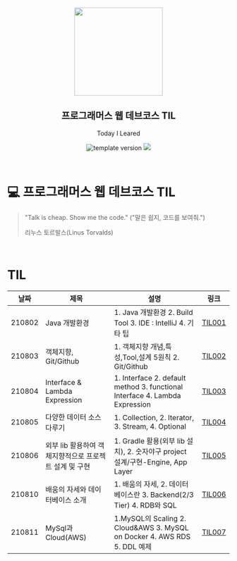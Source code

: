 <br/>
<p align="middle" >
  <img width="200px;" src="./src/images/prgms-logo.png"/>
</p>
<h2 align="middle">프로그래머스 웹 데브코스 TIL</h2>
<p align="middle">Today I Leared</p>
<p align="middle">
  <img src="https://img.shields.io/badge/version-1.0.0-blue?style=flat-square" alt="template version"/>
  <img src="https://img.shields.io/badge/language-md-md.svg?style=flat-square"/>
</p>

<p align="middle">
  <!-- <a href="#">☕ 블로그 링크</a> -->  
</p>

<br/>

# 💻 프로그래머스 웹 데브코스 TIL

> "Talk is cheap. Show me the code."
> ("말은 쉽지, 코드를 보여줘.")
>
> 리누스 토르발스(Linus Torvalds)

<br/>

# TIL
|날짜|제목|설명|링크|
|---|---|---|---|
|210802|Java 개발환경|1. Java 개발환경 2. Build Tool 3. IDE : IntelliJ 4. 기타 팁|[TIL001](https://velog.io/@pro-park-gation/210802-Java%EA%B0%9C%EB%B0%9C%ED%99%98%EA%B2%BD%EA%B8%B0%ED%83%80Tip)|
|210803|객체지향, Git/Github|1. 객체지향 개념,특성,Tool,설계 5원칙 2. Git/Github|[TIL002](https://velog.io/@pro-park-gation/TIL-210803)|
|210804|Interface & Lambda Expression|1. Interface 2. default method 3. functional Interface 4. Lambda Expression|[TIL003](https://velog.io/@pro-park-gation/TIL-210803)|
|210805|다양한 데이터 소스 다루기|1. Collection, 2. Iterator, 3. Stream, 4. Optional|[TIL004](https://velog.io/@pro-park-gation/TIL-210805)|
|210806|외부 lib 활용하여 객체지향적으로 프로젝트 설계 및 구현|1. Gradle 활용(외부 lib 설치), 2. 숫자야구 project 설계/구현-Engine, App Layer|[TIL005](https://velog.io/@pro-park-gation/TIL-210806)|
|210810|배움의 자세와 데이터베이스 소개|1. 배움의 자세, 2. 데이터베이스란 3. Backend(2/3 Tier) 4. RDB와 SQL|[TIL006](https://velog.io/@pro-park-gation/TIL-210809)|
|210811|MySql과 Cloud(AWS)|1.MySQL의 Scaling 2. Cloud&AWS 3. MySQL on Docker 4. AWS RDS 5. DDL 예제|[TIL007](https://velog.io/@pro-park-gation/TIL-210810)|
 
